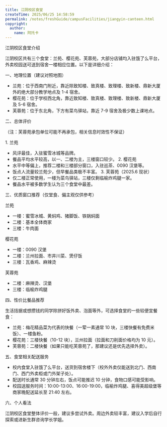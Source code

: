 ```yaml
---
title: 江阴校区食堂
createTime: 2025/06/25 14:58:59
permalink: /notes/freshGuide/campusFacilities/jiangyin-canteen.html
copyright:
  author:
    name: 阿托卡
---
```


江阴校区食堂介绍
 
江阴校区共有三个食堂：兰苑、樱花苑、芙蓉苑，大部分店铺均入驻饿了么平台，外卖校园送可送到宿舍一楼相应位置。以下是详细介绍：
 
一、地理位置（建议对照地图）
 
- 兰苑：位于西南门附近，靠近除致知楼、致真楼、致理楼、致新楼、鼎新大厦外的绝大部分教学地点及 1-4 宿舍。
- 樱花苑：位于学校西北角，靠近致知楼、致真楼、致理楼、致新楼、鼎新大厦及 5-6 宿舍。
- 芙蓉苑：位于东北角，下方有菜鸟驿站，靠近 7-9 宿舍及极少数上课地点。
 
二、总体评价
 
（注：芙蓉苑承包单位可能不再承包，相关信息时效性不保证）
 
1. 兰苑
- 风评最佳，入驻蜜雪冰城等品牌。
- 餐品平均水平较高，以一、二楼为主，三楼窗口较少。
2. 樱花苑
- 水平中等偏上，推荐二楼和三楼部分窗口，入驻巡茶、0090 汉堡等。
- 饭点人流量较兰苑少，但早餐品类极不丰富。
3. 芙蓉苑（2025.6 现状）
- 仅二楼正常使用，一楼为菜鸟驿站，三楼仅剩临榆炸鸡腿一家。
- 餐品水平被多数学生认为三个食堂中最差。
 
三、优质窗口推荐（仅堂食、偏主观仅供参考）
 
兰苑
 
- 一楼：蜜雪冰城、黄焖鸡、猪脚饭、铁锅焖面
- 二楼：基本全体商家
- 三楼：牛肉面
 
樱花苑
 
- 一楼：0090 汉堡
- 二楼：兰州拉面、市井川菜、煲仔饭
- 三楼：瓦香鸡、麻辣烫
 
芙蓉苑
 
- 二楼：麻辣烫、汉堡
- 三楼：临榆炸鸡腿
 
四、性价比餐品推荐
 
生活拮据或想攒钱的同学除拼好饭外卖、泡面等外，可选择食堂的一些较便宜餐食：
 
- 兰苑：梅花精品菜为代表的快餐（一荤一素通常 10 块，三楼快餐有免费米饭）、一楼鱼粉。
- 樱花苑：三楼快餐（10-12 块），兰州拉面（拉面和刀削面价格均为 10 元）。
- 芙蓉苑：二楼快餐（如果只能吃芙蓉苑了，那建议还是优先选择外卖）。
 
五、食堂相关配送服务
 
- 校内食堂入驻饿了么平台，送货到宿舍楼下（校外外卖仅能送到北门、西南门、西门外卖柜或门外架子处）。
- 配送时长通常 30 分钟左右，饭点可能推迟 10 分钟，食物口感可能受影响。
- 校园送服务时间：10:00-13:00、16:00-19:00，临榆炸鸡腿、喜得美超级堡等商家晚配送延长至 21:40 左右。
 
六、个人看法
 
江阴校区食堂整体评价一般，建议多尝试外卖。周边外卖较丰富，建议入学后自行探索或进新生群咨询学长学姐。